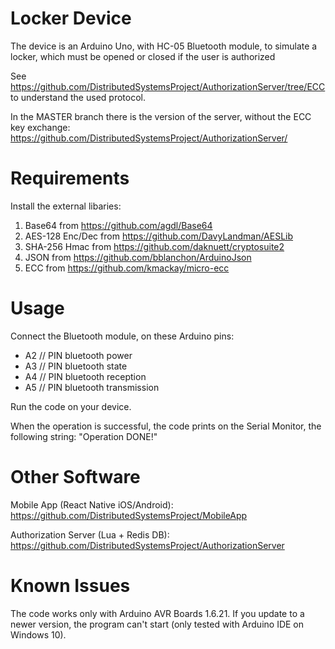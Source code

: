 # Locker Device
The device is an Arduino Uno, with HC-05 Bluetooth module, to simulate a locker, which must be opened or closed if the user is authorized

See https://github.com/DistributedSystemsProject/AuthorizationServer/tree/ECC to understand the used protocol.

In the MASTER branch there is the version of the server, without the ECC key exchange: https://github.com/DistributedSystemsProject/AuthorizationServer/

# Requirements
Install the external libaries:
1. Base64 from https://github.com/agdl/Base64
2. AES-128 Enc/Dec from https://github.com/DavyLandman/AESLib
3. SHA-256 Hmac from https://github.com/daknuett/cryptosuite2
4. JSON from https://github.com/bblanchon/ArduinoJson
5. ECC from https://github.com/kmackay/micro-ecc

# Usage
Connect the Bluetooth module, on these Arduino pins:
- A2 // PIN bluetooth power
- A3 // PIN bluetooth state
- A4 // PIN bluetooth reception
- A5 // PIN bluetooth transmission

Run the code on your device.

When the operation is successful, the code prints on the Serial Monitor, the following string:
"Operation DONE!"

# Other Software
Mobile App (React Native iOS/Android): https://github.com/DistributedSystemsProject/MobileApp

Authorization Server (Lua + Redis DB): https://github.com/DistributedSystemsProject/AuthorizationServer

# Known Issues
The code works only with Arduino AVR Boards 1.6.21. If you update to a newer version, the program can't start (only tested with Arduino IDE on Windows 10).

